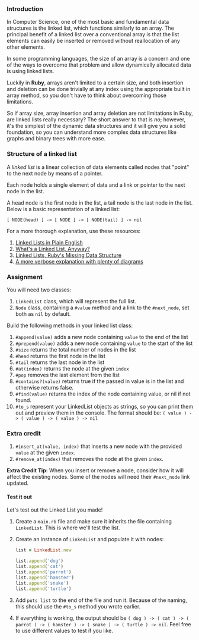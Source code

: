 ### Introduction

In Computer Science, one of the most basic and fundamental data structures is the
linked list, which functions similarly to an array. The principal benefit of a linked
list over a conventional array is that the list elements can easily be inserted or
removed without reallocation of any other elements.

In some programming languages, the size of an array is a concern and one of the ways
to overcome that problem and allow dynamically allocated data is using linked lists.

Luckily in **Ruby**, arrays aren't limited to a certain size, and both insertion and deletion can be done trivially at any index using the appropriate built in array method, so you don't have to think about overcoming those limitations.

So if array size, array insertion and array deletion are not limitations in Ruby, are linked lists really necessary?
The short answer to that is *no*; however, it's the simplest of the dynamic data
structures and it will give you a solid foundation, so you can understand more
complex data structures like graphs and binary trees with more ease.

### Structure of a linked list

A *linked list* is a linear collection of data elements called nodes that "point"
to the next node by means of a pointer.

Each node holds a single element of data and a link or pointer to the next node in the list.

A head node is the first node in the list, a tail node is the last node in the list. Below is a basic representation of a linked list:

`[ NODE(head) ] -> [ NODE ] -> [ NODE(tail) ] -> nil`

For a more thorough explanation, use these resources:

1. [Linked Lists in Plain English](https://www.youtube.com/watch?v=oiW79L8VYXk)
1. [What's a Linked List, Anyway?](https://dev.to/vaidehijoshi/whats-a-linked-list-anyway)
1. [Linked Lists, Ruby's Missing Data Structure](https://www.sitepoint.com/rubys-missing-data-structure/)
1. [A more verbose explanation with plenty of diagrams](https://web.archive.org/web/20200217010131/http://www.cs.cmu.edu/~adamchik/15-121/lectures/Linked%20Lists/linked%20lists.html)

### Assignment

<div class="lesson-content__panel" markdown="1">

You will need two classes:

1. `LinkedList` class, which will represent the full list.
1. `Node` class, containing a `#value` method and a link to the `#next_node`, set both as `nil` by default.

Build the following methods in your linked list class:

1. `#append(value)` adds a new node containing `value` to the end of the list
1. `#prepend(value)` adds a new node containing `value` to the start of the list
1. `#size` returns the total number of nodes in the list
1. `#head` returns the first node in the list
1. `#tail` returns the last node in the list
1. `#at(index)` returns the node at the given `index`
1. `#pop` removes the last element from the list
1. `#contains?(value)` returns true if the passed in value is in the list and otherwise returns false.
1. `#find(value)` returns the index of the node containing value, or nil if not found.
1. `#to_s` represent your LinkedList objects as strings, so you can print them out and preview them in the console.
    The format should be: `( value ) -> ( value ) -> ( value ) -> nil`

### Extra credit

1. `#insert_at(value, index)` that inserts a new node with the provided `value` at the given `index`.
1. `#remove_at(index)` that removes the node at the given `index`.

**Extra Credit Tip:** When you insert or remove a node, consider how it will affect the existing nodes. Some of the nodes will need their `#next_node` link updated.

#### Test it out

Let's test out the Linked List you made!

1. Create a `main.rb` file and make sure it inherits the file containing `LinkedList`. This is where we'll test the list.

1. Create an instance of `LinkedList` and populate it with nodes:

    ```ruby
    list = LinkedList.new

    list.append('dog')
    list.append('cat')
    list.append('parrot')
    list.append('hamster')
    list.append('snake')
    list.append('turtle')
    ```

1. Add `puts list` to the end of the file and run it. Because of the naming, this should use the `#to_s` method you wrote earlier.

1. If everything is working, the output should be `( dog ) -> ( cat ) -> ( parrot ) -> ( hamster ) -> ( snake ) -> ( turtle ) -> nil`. Feel free to use different values to test if you like.

</div>
